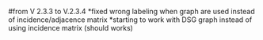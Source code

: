 #from V 2.3.3 to V.2.3.4
*fixed wrong labeling when graph are used instead of incidence/adjacence matrix
*starting to work with DSG graph instead of using incidence matrix (should works)
